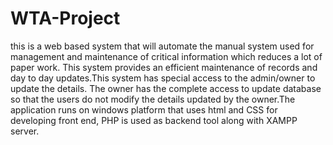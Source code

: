 # WTA-Project
this is a web based system that will automate the manual system used for management and maintenance of critical information which reduces a lot of paper work. This system provides an efficient maintenance of records and day to day updates.This system has special access to the admin/owner to update the details. The owner has the complete access to update database so that the users do not modify the details  updated by the owner.The application runs on windows platform that uses html and CSS for developing front end, PHP is used as backend tool along with XAMPP server.  
